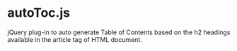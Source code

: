 # autoToc.js
jQuery plug-in to auto generate Table of Contents based on the h2 headings available in the article tag of HTML document. 
